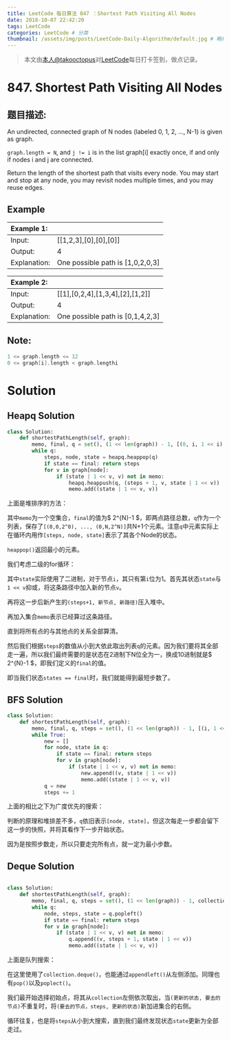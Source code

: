 ```yaml
---
title: LeetCode 每日算法 847 ：Shortest Path Visiting All Nodes 
date: 2018-10-07 22:42:20
tags: LeetCode
categories: LeetCode # 分类
thumbnail: /assets/img/posts/LeetCode-Daily-Algorithm/default.jpg # 略缩图
---
```


>本文由[本人@takooctopus](https://takooctopus.github.io "たこ焼きのGITHUB")对[LeetCode](https://leetcode.com/ "LeetCode")每日打卡签到，做点记录。

# 847. Shortest Path Visiting All Nodes 


## 题目描述:
An undirected, connected graph of N nodes (labeled 0, 1, 2, ..., N-1) is given as graph.

`graph.length = N`, and `j != i` is in the list graph[i] exactly once, if and only if nodes i and j are connected.

Return the length of the shortest path that visits every node. You may start and stop at any node, you may revisit nodes multiple times, and you may reuse edges.

## Example 

|   Example 1:  |       |
|   :------ |   :-------    |
|   Input: |    [[1,2,3],[0],[0],[0]]    |
|   Output:|     4   |
|   Explanation:|    One possible path is [1,0,2,0,3]   |

|   Example 2: |        |
|   :------ |   :-------    |
|   Input:|  [[1],[0,2,4],[1,3,4],[2],[1,2]]  |
|   Output:|     4   |
|   Explanation:|    One possible path is [0,1,4,2,3]   |
 

## Note:

```c
1 <= graph.length <= 12
0 <= graph[i].length < graph.lengthi

```

# Solution

## Heapq Solution

```python
class Solution:
    def shortestPathLength(self, graph):
        memo, final, q = set(), (1 << len(graph)) - 1, [(0, i, 1 << i) for i in range(len(graph))]
        while q:
            steps, node, state = heapq.heappop(q)
            if state == final: return steps
            for v in graph[node]:
                if (state | 1 << v, v) not in memo:
                    heapq.heappush(q, (steps + 1, v, state | 1 << v))
                    memo.add((state | 1 << v, v))
```

上面是堆排序的方法：

其中`memo`为一个空集合，`final`的值为$ 2^{N}-1 $，即两点路径总数，`q`作为一个列表，保存了`[(0,0,2^0), ..., (0,N,2^N)]`共N+1个元素。注意`q`中元素实际上在循环内用作`[steps, node, state]`表示了其各个Node的状态。

`heappop()`返回最小的元素。

我们考虑二级的for循环：

其中`state`实际使用了二进制，对于节点`i`，其只有第`i`位为1。首先其状态`state`与`1 << v`抑或，将这条路径中加入新的节点`v`。

再将这一步后新产生的`(steps+1, 新节点, 新路径)`压入堆中。

再加入集合`memo`表示已经算过这条路径。

直到将所有点的与其他点的关系全部算清。

然后我们根据`steps`的数值从小到大依此取出列表`q`的元素。因为我们要将其全部走一遍，所以我们最终需要的是状态在2进制下N位全为一，换成10进制就是$ 2^{N}-1 $，即我们定义的`final`的值。

即当我们状态`states == final`时，我们就能得到最短步数了。


## BFS Solution

```python
class Solution:
    def shortestPathLength(self, graph):
        memo, final, q, steps = set(), (1 << len(graph)) - 1, [(i, 1 << i) for i in range(len(graph))], 0
        while True:
            new = []
            for node, state in q:
                if state == final: return steps
                for v in graph[node]:
                    if (state | 1 << v, v) not in memo:
                        new.append((v, state | 1 << v))
                        memo.add((state | 1 << v, v))
            q = new
            steps += 1
```

上面的相比之下为广度优先的搜索：

判断的原理和堆排差不多，`q`依旧表示`[node, state]`，但这次每走一步都会留下这一步的快照，并将其看作下一步开始状态。

因为是按照步数走，所以只要走完所有点，就一定为最小步数。


## Deque Solution

```python

class Solution:
    def shortestPathLength(self, graph):
        memo, final, q, steps = set(), (1 << len(graph)) - 1, collections.deque([(i, 0, 1 << i) for i in range(len(graph))]), 0
        while q:
            node, steps, state = q.popleft()
            if state == final: return steps
            for v in graph[node]:
                if (state | 1 << v, v) not in memo:
                    q.append((v, steps + 1, state | 1 << v))
                    memo.add((state | 1 << v, v))
```

上面是队列搜索：

在这里使用了`collection.deque()`，也能通过`appendleft()`从左侧添加。同理也有`pop()`以及`poplect()`。

我们最开始选择初始点，将其从`collection`左侧依次取出，当`(更新的状态, 要去的节点)`不重复时，将`(要去的节点，steps, 更新的状态)`新加进集合的右侧。

循环往复，也是将`steps`从小到大搜索，直到我们最终发现状态`state`更新为全部走过。
